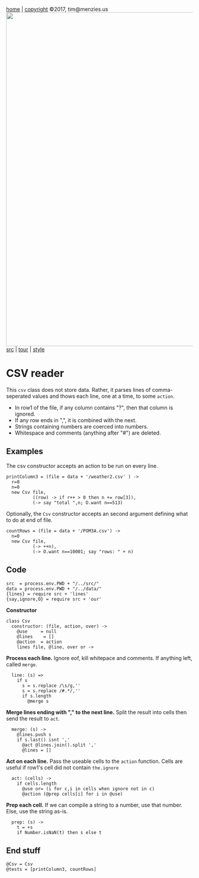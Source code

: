 [home](http://tiny.cc/koff) |
[copyright](https://github.com/koffee/script/blob/master/LICENSE.md) &copy;2017, tim&commat;menzies.us<br>
[<img width=900 src=https://raw.githubusercontent.com/koffee/script/master/img/head.jpg>](http://tiny.cc/koff)<br>
[src](https://github.com/koffee/script/tree/master/lib) |
[tour](https://github.com/koffee/script/blob/master/docs/TOUR.md) |
[style](https://github.com/koffee/script/blob/master/docs/STYLE.md)

# CSV reader

This `csv` class does not store data. Rather, it parses lines of
comma-seperated values and thows each line, one at a time, to
some `action`.


- In row1 of the file, if any column contains "?", then that column is ignored.
- If any row ends in ",", it is combined with the next.
- Strings containing numbers are coerced into numbers.
- Whitespace and comments (anything after "#") are deleted.

## Examples

The csv constructor accepts an action to be run on every line.

    printColumn3 = (file = data + '/weather2.csv' ) ->
      r=0
      n=0
      new Csv file,
              ((row) -> if r++ > 0 then n += row[3]),
              (-> say "total ",n; O.want n==513)

Optionally, the `Csv` constructor accepts an second
argument defining what to do at end of file.

    countRows = (file = data + '/POM3A.csv') ->
      n=0
      new Csv file,
              (-> ++n),
              (-> O.want n==10001; say "rows: " + n)

## Code

    src  = process.env.PWD + "/../src/" 
    data = process.env.PWD + "/../data/" 
    {lines} = require src + 'lines'
    {say,ignore,O} = require src + 'our'

**Constructor**

    class Csv
      constructor: (file, action, over) ->
        @use     = null
        @lines    = []
        @action  = action
        lines file, @line, over or ->

**Process each line.**
Ignore eof, kill whitepace and comments. If anything left, called `merge`.

      line: (s) =>
        if s
          s = s.replace /\s/g,''
          s = s.replace /#.*/,''
          if s.length
            @merge s

**Merge lines ending with "," to the next line.**
Split the result into cells then send the result to `act`.

      merge: (s) ->
        @lines.push s
        if s.last() isnt ','
          @act @lines.join().split ','
          @lines = []

**Act on each line.**
Pass the useable  cells to the `action` function.
Cells are useful if row1's cell did not contain `the.ignore`

      act: (cells) ->
        if cells.length
          @use or= (i for c,i in cells when ignore not in c)
          @action (@prep cells[i] for i in @use)

**Prep each cell.**
If we can compile a string to a number,
use that number. Else, use the string as-is.

      prep: (s) ->
        t = +s
        if Number.isNaN(t) then s else t

## End stuff

    @Csv = Csv
    @tests = [printColumn3, countRows]
